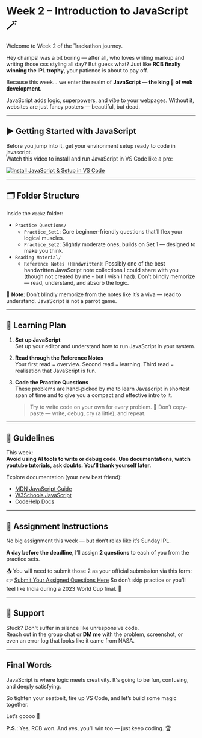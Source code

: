 # Week 2 – Introduction to JavaScript 🪄

Welcome to Week 2 of the Trackathon journey.

Hey champs! was a bit boring — after all, who loves writing markup and writing those css styling all day? But guess what? Just like **RCB finally winning the IPL trophy**, your patience is about to pay off.

Because this week… we enter the realm of **JavaScript — the king 👑 of web development**.

JavaScript adds logic, superpowers, and *vibe* to your webpages. Without it, websites are just fancy posters — beautiful, but dead.

---

## ▶️ Getting Started with JavaScript

Before you jump into it, get your environment setup ready to code in javascript.  
Watch this video to install and run JavaScript in VS Code like a pro:

[![Install JavaScript & Setup in VS Code](https://img.youtube.com/vi/Ic_qG65iYNE/0.jpg)](https://youtu.be/Ic_qG65iYNE?si=-7a058281edXfRHq)

---

## 🗂️ Folder Structure

Inside the `Week2` folder:

- `Practice Questions/`
  - `Practice_Set1`: Core beginner-friendly questions that’ll flex your logical muscles.
  - `Practice_Set2`: Slightly moderate ones, builds on Set 1 — designed to make you think.
- `Reading Material/`
  - `Reference Notes (Handwritten)`: Possibly one of the best handwritten JavaScript note collections I could share with you (though not created by me - but I wish I had). Don’t blindly memorize — read, understand, and absorb the logic.

📌 **Note**: Don’t blindly memorize from the notes like it’s a viva — read to understand. JavaScript is not a parrot game.

---

## 🧠 Learning Plan

1. **Set up JavaScript**  
    Set up your editor and understand how to run JavaScript in your system.

2. **Read through the Reference Notes**  
   Your first read = overview. Second read = learning. Third read = realisation that JavaScript is fun.

3. **Code the Practice Questions**  
   These problems are hand-picked by me to learn Javascript in shortest span of time and to give you a compact and effective intro to it.
   > Try to write code on your own for every problem. 
   > 🧘 Don’t copy-paste — write, debug, cry (a little), and repeat.

---

## 📜 Guidelines

This week:  
**Avoid using AI tools to write or debug code. Use documentations, watch youtube tutorials, ask doubts. You’ll thank yourself later.**

Explore documentation (your new best friend):
- [MDN JavaScript Guide](https://developer.mozilla.org/en-US/docs/Web/JavaScript)
- [W3Schools JavaScript](https://www.w3schools.com/js/)
- [CodeHelp Docs](https://www.codehelp.in/tutorial/javascript/java-script-a-beginner-s-guide-to-programming-magic-1)

---

## 📌 Assignment Instructions

No big assignment this week — but don’t relax like it’s Sunday IPL.

**A day before the deadline**, I’ll assign **2 questions** to each of you from the practice sets.

📤 You will need to submit those 2 as your official submission via this form:  
👉 [Submit Your Assigned Questions Here](#)
So don’t skip practice or you’ll feel like India during a 2023 World Cup final. 😬

---

## 💬 Support

Stuck? Don't suffer in silence like unresponsive code.  
Reach out in the group chat or **DM me** with the problem, screenshot, or even an error log that looks like it came from NASA.

---

## Final Words

JavaScript is where logic meets creativity. It's going to be fun, confusing, and deeply satisfying.

So tighten your seatbelt, fire up VS Code, and let’s build some magic together.

Let’s goooo 🚀

**P.S.**: Yes, RCB won. And yes, you’ll win too — just keep coding. 🏆
